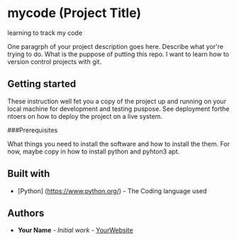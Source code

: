 # mycode (Project Title)

learning to track my code

One paragrph of your project description goes here. Describe what yor're trying to do.
What is the puppose of putting this repo. I want to learn how to version control projects with git.

## Getting started

These instruction well fet you a copy of the project up and running on your local machine for development and testing puspose. See deployment forthe ntoers on how to deploy the project on a live system.

###Prerequisites

What things you need to install the software and how to install the them. For now, maybe copy in how to install python and pyhton3 apt.

## Built with

* [Python] (https://www.python.org/) - The Coding language used

## Authors 

* **Your Name** - *Initial work* - [YourWebsite](https://exaample.com/)


